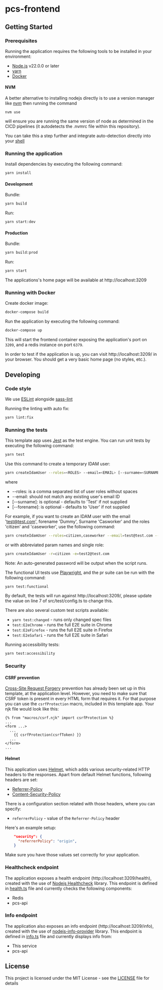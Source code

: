 # pcs-frontend

## Getting Started

### Prerequisites

Running the application requires the following tools to be installed in your environment:

- [Node.js](https://nodejs.org/) v22.0.0 or later
- [yarn](https://yarnpkg.com/)
- [Docker](https://www.docker.com)

#### NVM

A better alternative to installing nodejs directly is to use a version manager like [nvm](https://github.com/nvm-sh/nvm)
then running the command

```
nvm use
```

will ensure you are running the same version of node as determined in the CICD pipelines (it autodetects the .nvmrc file within this repository).

You can take this a step further and integrate auto-detection directly into your [shell](https://github.com/nvm-sh/nvm?tab=readme-ov-file#calling-nvm-use-automatically-in-a-directory-with-a-nvmrc-file)

### Running the application

Install dependencies by executing the following command:

```bash
yarn install
```

#### Development

Bundle:

```bash
yarn build
```

Run:

```bash
yarn start:dev
```

#### Production

Bundle:

```bash
yarn build:prod
```

Run:

```bash
yarn start
```

The applications's home page will be available at http://localhost:3209

### Running with Docker

Create docker image:

```bash
docker-compose build
```

Run the application by executing the following command:

```bash
docker-compose up
```

This will start the frontend container exposing the application's port on `3209`, and a redis instance on port `6379`.

In order to test if the application is up, you can visit http://localhost:3209/ in your browser.
You should get a very basic home page (no styles, etc.).

## Developing

### Code style

We use [ESLint](https://github.com/typescript-eslint/typescript-eslint)
alongside [sass-lint](https://github.com/sasstools/sass-lint)

Running the linting with auto fix:

```bash
yarn lint:fix
```

### Running the tests

This template app uses [Jest](https://jestjs.io//) as the test engine. You can run unit tests by executing
the following command:

```bash
yarn test
```

Use this command to create a temporary IDAM user:

```bash
yarn createIdamUser --roles=<ROLES> --email=<EMAIL> [--surname=<SURNAME>] [--forename=<FORENAME>]
```
where
- --roles: is a comma separated list of user roles without spaces
- --email: should not match any existing user's email ID
- [--surname]: is optional - defaults to 'Test' if not supplied
- [--forename]: is optional - defaults to 'User' if not supplied

For example, if you want to create an IDAM user with the email 'test@test.com', forename 'Dummy', Surname 'Casworker' and the roles 'citizen' and 'caseworker', use the following command:

```bash
yarn createIdamUser --roles=citizen,caseworker --email=test@test.com --surname=Caseworker --forename=Dummy
```

or with abbreviated param names and single role:

```bash
yarn createIdamUser -r=citizen -e=test2@test.com
```

Note: An auto-generated password will be output when the script runs.

The functional UI tests use [Playwright](https://playwright.dev/), and the pr suite can be run with the following command:

```bash
yarn test:functional
```

By default, the tests will run against http://localhost:3209/, please update the value on line 7 of src/test/config.ts to change this.

There are also several custom test scripts available:

- `yarn test:changed` - runs only changed spec files
- `test:E2eChrome` - runs the full E2E suite in Chrome
- `test:E2eFirefox` - runs the full E2E suite in Firefox
- `test:E2eSafari` - runs the full E2E suite in Safari

Running accessibility tests:

```bash
yarn test:accessibility
```

### Security

#### CSRF prevention

[Cross-Site Request Forgery](https://github.com/pillarjs/understanding-csrf) prevention has already been
set up in this template, at the application level. However, you need to make sure that CSRF token
is present in every HTML form that requires it. For that purpose you can use the `csrfProtection` macro,
included in this template app. Your njk file would look like this:

```
{% from "macros/csrf.njk" import csrfProtection %}
...
<form ...>
  ...
    {{ csrfProtection(csrfToken) }}
  ...
</form>
...
```

#### Helmet

This application uses [Helmet](https://helmetjs.github.io/), which adds various security-related HTTP headers
to the responses. Apart from default Helmet functions, following headers are set:

- [Referrer-Policy](https://helmetjs.github.io/docs/referrer-policy/)
- [Content-Security-Policy](https://helmetjs.github.io/docs/csp/)

There is a configuration section related with those headers, where you can specify:

- `referrerPolicy` - value of the `Referrer-Policy` header

Here's an example setup:

```json
    "security": {
      "referrerPolicy": "origin",
    }
```

Make sure you have those values set correctly for your application.

### Healthcheck endpoint

The application exposes a health endpoint (http://localhost:3209/health), created with the use of
[Nodejs Healthcheck](https://github.com/hmcts/nodejs-healthcheck) library. This endpoint is defined
in [health.ts](src/main/routes/health.ts) file and currently checks the following components:

- Redis
- pcs-api

### Info endpoint

The application also exposes an info endpoint (http://localhost:3209/info), created with the use of
[nodejs-info-provider](https://github.com/hmcts/nodejs-info-provider) library. This endpoint is defined
in [info.ts](src/main/routes/info.ts) file and currently displays info from:

- This service
- pcs-api

## License

This project is licensed under the MIT License - see the [LICENSE](LICENSE) file for details
